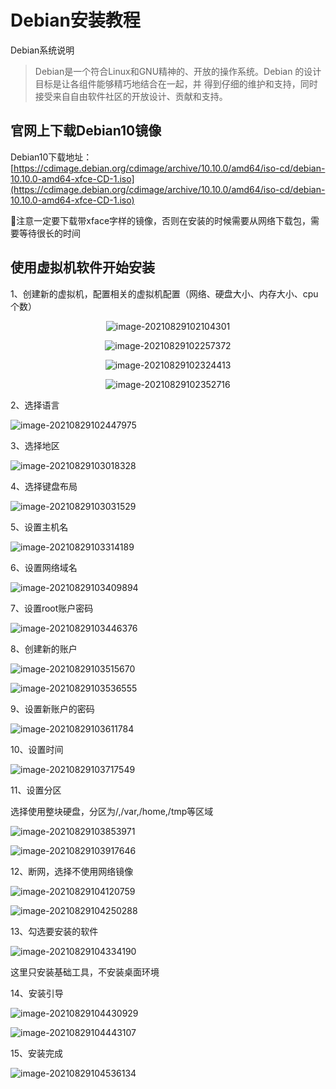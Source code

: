 # Debian安装教程

Debian系统说明

> Debian是一个符合Linux和GNU精神的、开放的操作系统。Debian 的设计目标是让各组件能够精巧地结合在一起，并 得到仔细的维护和支持，同时接受来自自由软件社区的开放设计、贡献和支持。

## 官网上下载Debian10镜像

Debian10下载地址：[https://cdimage.debian.org/cdimage/archive/10.10.0/amd64/iso-cd/debian-10.10.0-amd64-xfce-CD-1.iso](https://cdimage.debian.org/cdimage/archive/10.10.0/amd64/iso-cd/debian-10.10.0-amd64-xfce-CD-1.iso)

注意一定要下载带xface字样的镜像，否则在安装的时候需要从网络下载包，需要等待很长的时间

## 使用虚拟机软件开始安装

1、创建新的虚拟机，配置相关的虚拟机配置（网络、硬盘大小、内存大小、cpu个数）

<div align = "center">

![image-20210829102104301](media/16353970885192/image-20210829102104301.png)

![image-20210829102257372](media/16353970885192/image-20210829102257372.png)

![image-20210829102324413](media/16353970885192/image-20210829102324413.png)

![image-20210829102352716](media/16353970885192/image-20210829102352716.png)

</div>


2、选择语言

![image-20210829102447975](media/16353970885192/image-20210829102447975.png)

3、选择地区

![image-20210829103018328](media/16353970885192/image-20210829103018328.png)

4、选择键盘布局

![image-20210829103031529](media/16353970885192/image-20210829103031529.png)

5、设置主机名

![image-20210829103314189](media/16353970885192/image-20210829103314189.png)

6、设置网络域名

![image-20210829103409894](media/16353970885192/image-20210829103409894.png)

7、设置root账户密码

![image-20210829103446376](media/16353970885192/image-20210829103446376.png)

8、创建新的账户

![image-20210829103515670](media/16353970885192/image-20210829103515670.png)

![image-20210829103536555](media/16353970885192/image-20210829103536555.png)

9、设置新账户的密码

![image-20210829103611784](media/16353970885192/image-20210829103611784.png)

10、设置时间

![image-20210829103717549](media/16353970885192/image-20210829103717549.png)

11、设置分区

选择使用整块硬盘，分区为/,/var,/home,/tmp等区域

![image-20210829103853971](media/16353970885192/image-20210829103853971.png)

![image-20210829103917646](media/16353970885192/image-20210829103917646.png)

12、断网，选择不使用网络镜像

![image-20210829104120759](media/16353970885192/image-20210829104120759.png)

![image-20210829104250288](media/16353970885192/image-20210829104250288.png)

13、勾选要安装的软件

![image-20210829104334190](media/16353970885192/image-20210829104334190.png)

这里只安装基础工具，不安装桌面环境

14、安装引导

![image-20210829104430929](media/16353970885192/image-20210829104430929.png)

![image-20210829104443107](media/16353970885192/image-20210829104443107.png)

15、安装完成

![image-20210829104536134](media/16353970885192/image-20210829104536134.png)

